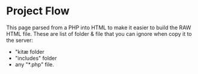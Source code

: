 # Project Flow
This page parsed from a PHP into HTML to make it easier to build the RAW HTML file. These are list of folder & file that you can ignore when copy it to the server:
* "kitæ folder
* "includes" folder
* any "*.php" file.